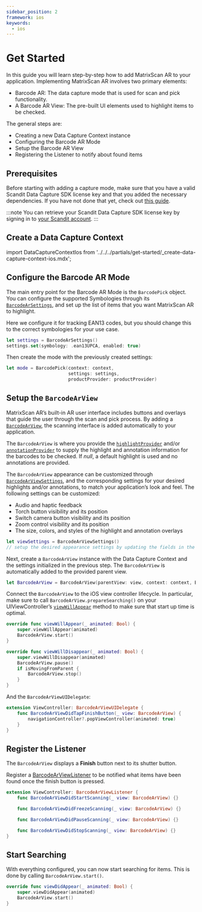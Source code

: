 ```yaml
---
sidebar_position: 2
framework: ios
keywords:
  - ios
---
```


# Get Started

In this guide you will learn step-by-step how to add MatrixScan AR to your application. Implementing MatrixScan AR involves two primary elements:

- Barcode AR: The data capture mode that is used for scan and pick functionality.
- A Barcode AR View: The pre-built UI elements used to highlight items to be checked.

The general steps are:

- Creating a new Data Capture Context instance
- Configuring the Barcode AR Mode
- Setup the Barcode AR View
- Registering the Listener to notify about found items

## Prerequisites

Before starting with adding a capture mode, make sure that you have a valid Scandit Data Capture SDK license key and that you added the necessary dependencies. If you have not done that yet, check out [this guide](../add-sdk.md).

:::note
You can retrieve your Scandit Data Capture SDK license key by signing in to [your Scandit account](https://ssl.scandit.com/dashboard/sign-in).
:::

## Create a Data Capture Context

import DataCaptureContextIos from '../../../partials/get-started/_create-data-capture-context-ios.mdx';

<DataCaptureContextIos/>

## Configure the Barcode AR Mode

The main entry point for the Barcode AR Mode is the `BarcodePick` object. You can configure the supported Symbologies through its [`BarcodeArSettings`](https://docs.scandit.com/data-capture-sdk/ios/barcode-capture/api/barcode-ar-settings.html), and set up the list of items that you want MatrixScan AR to highlight.

Here we configure it for tracking EAN13 codes, but you should change this to the correct symbologies for your use case.

```swift
let settings = BarcodeArSettings()
settings.set(symbology: .ean13UPCA, enabled: true)
```

Then create the mode with the previously created settings:

```swift
let mode = BarcodePick(context: context,
                       settings: settings,
                       productProvider: productProvider)
```

## Setup the `BarcodeArView`

MatrixScan AR’s built-in AR user interface includes buttons and overlays that guide the user through the scan and pick process. By adding a [`BarcodeArView`](https://docs.scandit.com/data-capture-sdk/ios/barcode-capture/api/ui/barcode-ar-view.html#class-scandit.datacapture.barcode.pick.ui.BarcodeArView), the scanning interface is added automatically to your application.

The `BarcodeArView` is where you provide the [`highlightProvider`](https://docs.scandit.com/data-capture-sdk/ios/barcode-capture/api/ui/barcode-ar-view.html#property-scandit.datacapture.barcode.check.ui.BarcodeArView.HighlightProvider) and/or [`annotationProvider`](https://docs.scandit.com/data-capture-sdk/ios/barcode-capture/api/ui/barcode-ar-view.html#property-scandit.datacapture.barcode.check.ui.BarcodeArView.AnnotationProvider) to supply the highlight and annotation information for the barcodes to be checked. If *null*, a default highlight is used and no annotations are provided.

The `BarcodeArView` appearance can be customized through [`BarcodeArViewSettings`](https://docs.scandit.com/data-capture-sdk/ios/barcode-capture/api/ui/barcode-ar-view-settings.html#class-scandit.datacapture.barcode.pick.ui.BarcodeArViewSettings), and the corresponding settings for your desired highlights and/or annotations, to match your application’s look and feel. The following settings can be customized:

* Audio and haptic feedback
* Torch button visibility and its position
* Switch camera button visibility and its position
* Zoom control visibility and its position
* The size, colors, and styles of the highlight and annotation overlays

```swift
let viewSettings = BarcodeArViewSettings()
// setup the desired appearance settings by updating the fields in the object above
```

Next, create a `BarcodeArView` instance with the Data Capture Context and the settings initialized in the previous step. The `BarcodeArView` is automatically added to the provided parent view.

```swift
let BarcodeArView = BarcodeArView(parentView: view, context: context, BarcodePick: mode, settings: viewSettings)
```

Connect the `BarcodeArView` to the iOS view controller lifecycle. In particular, make sure to call `BarcodeArView.prepareSearching()` on your UIViewController’s [`viewWillAppear`](https://developer.apple.com/documentation/uikit/uiviewcontroller/1621510-viewwillappear) method to make sure that start up time is optimal.

```swift
override func viewWillAppear(_ animated: Bool) {
    super.viewWillAppear(animated)
    BarcodeArView.start()
}

override func viewWillDisappear(_ animated: Bool) {
    super.viewWillDisappear(animated)
    BarcodeArView.pause()
    if isMovingFromParent {
        BarcodeArView.stop()
    }
}
```

And the `BarcodeArViewUIDelegate`:

```swift
extension ViewController: BarcodeArViewUIDelegate {
    func BarcodeArViewDidTapFinishButton(_ view: BarcodeArView) {
        navigationController?.popViewController(animated: true)
    }
}
```

## Register the Listener

The `BarcodeArView` displays a **Finish** button next to its shutter button. 

Register a [BarcodeArViewListener](https://docs.scandit.com/data-capture-sdk/ios/barcode-capture/api/ui/barcode-ar-view-listener.html#interface-scandit.datacapture.barcode.pick.ui.BarcodeArViewListener) to be notified what items have been found once the finish button is pressed.

```swift
extension ViewController: BarcodeArViewListener {
    func BarcodeArViewDidStartScanning(_ view: BarcodeArView) {}

    func BarcodeArViewDidFreezeScanning(_ view: BarcodeArView) {}

    func BarcodeArViewDidPauseScanning(_ view: BarcodeArView) {}

    func BarcodeArViewDidStopScanning(_ view: BarcodeArView) {}
}
```

## Start Searching

With everything configured, you can now start searching for items. This is done by calling `BarcodeArView.start()`.

```swift
override func viewDidAppear(_ animated: Bool) {
    super.viewDidAppear(animated)
    BarcodeArView.start()
}
```
